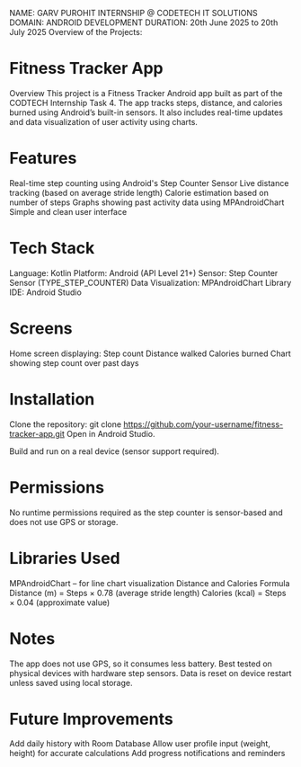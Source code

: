 NAME: GARV PUROHIT INTERNSHIP @ CODETECH IT SOLUTIONS DOMAIN: ANDROID DEVELOPMENT DURATION: 20th June 2025 to 20th July 2025 
Overview of the Projects:
# Fitness Tracker App
Overview
This project is a Fitness Tracker Android app built as part of the CODTECH Internship Task 4. The app tracks steps, distance, and calories burned using Android’s built-in sensors. It also includes real-time updates and data visualization of user activity using charts.

# Features
Real-time step counting using Android's Step Counter Sensor
Live distance tracking (based on average stride length)
Calorie estimation based on number of steps
Graphs showing past activity data using MPAndroidChart
Simple and clean user interface

# Tech Stack
Language: Kotlin
Platform: Android (API Level 21+)
Sensor: Step Counter Sensor (TYPE_STEP_COUNTER)
Data Visualization: MPAndroidChart Library
IDE: Android Studio

# Screens
Home screen displaying:
Step count
Distance walked
Calories burned
Chart showing step count over past days

# Installation
Clone the repository:
git clone https://github.com/your-username/fitness-tracker-app.git
Open in Android Studio.

Build and run on a real device (sensor support required).

# Permissions
No runtime permissions required as the step counter is sensor-based and does not use GPS or storage.

# Libraries Used
MPAndroidChart – for line chart visualization
Distance and Calories Formula
Distance (m) = Steps × 0.78 (average stride length)
Calories (kcal) = Steps × 0.04 (approximate value)

# Notes
The app does not use GPS, so it consumes less battery.
Best tested on physical devices with hardware step sensors.
Data is reset on device restart unless saved using local storage.

# Future Improvements
Add daily history with Room Database
Allow user profile input (weight, height) for accurate calculations
Add progress notifications and reminders
